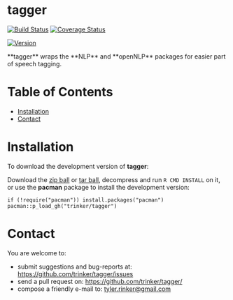 tagger
============


[![Build
Status](https://travis-ci.org/trinker/tagger.svg?branch=master)](https://travis-ci.org/trinker/tagger)
[![Coverage
Status](https://coveralls.io/repos/trinker/tagger/badge.svg?branch=master)](https://coveralls.io/r/trinker/tagger?branch=master)

<a href="https://img.shields.io/badge/Version-0.0.1-orange.svg"><img src="https://img.shields.io/badge/Version-0.0.1-orange.svg" alt="Version"/></a>
</p>
**tagger** wraps the **NLP** and **openNLP** packages for easier part of
speech tagging.


Table of Contents
============

-   [Installation](#installation)
-   [Contact](#contact)

Installation
============


To download the development version of **tagger**:

Download the [zip
ball](https://github.com/trinker/tagger/zipball/master) or [tar
ball](https://github.com/trinker/tagger/tarball/master), decompress and
run `R CMD INSTALL` on it, or use the **pacman** package to install the
development version:

    if (!require("pacman")) install.packages("pacman")
    pacman::p_load_gh("trinker/tagger")

Contact
=======

You are welcome to: 
* submit suggestions and bug-reports at: <https://github.com/trinker/tagger/issues> 
* send a pull request on: <https://github.com/trinker/tagger/> 
* compose a friendly e-mail to: <tyler.rinker@gmail.com>
